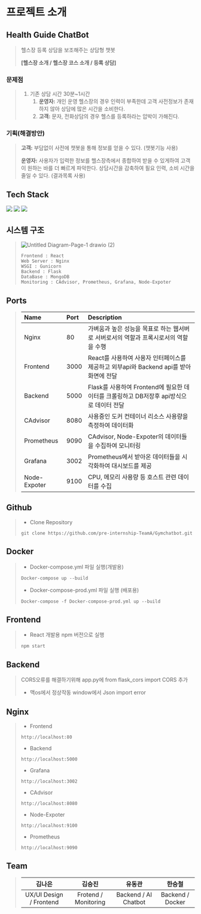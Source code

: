 # 프로젝트 소개

## Health Guide ChatBot

> 헬스장 등록 상담을 보조해주는 상담형 챗봇
>
>**[헬스장 소개 / 헬스장 코스 소개 / 등록 상담]**

### 문제점
>
> 1. 기존 상담 시간 30분~1시간
>    1. **운영자:** 개인 운영 헬스장의 경우 인력이 부족한데 고객 사전정보가 존재 하지 않아 상담에 많은 시간을 소비한다.
>    2. **고객:** 문자, 전화상담의 경우 헬스를 등록하라는 압박이 가해진다.
>
### 기획(해결방안)
>
>**고객:** 부담없이 사전에 챗봇을 통해 정보를 얻을 수 있다. (챗봇기능 사용)
>
>**운영자:** 사용자가 입력한 정보를 헬스장측에서 종합하여 받을 수 있게하여 고객이 원하는 바를 더 빠르게 파악한다. 상담시간을 감축하여 필요 인력, 소비 시간을 줄일 수 있다. (결과목록 사용)

## Tech Stack
<img src="https://img.shields.io/badge/Python-black?style=for-the-badge&logo=Python&logoColor=3776AB"/> <img src="https://img.shields.io/badge/React-skyblue?style=for-the-badge&logo=React&logoColor=black"/> <img src="https://img.shields.io/badge/Nginx-009639?style=for-the-badge&logo=NGINX&logoColor=black"/>



## 시스템 구조
>
>![Untitled Diagram-Page-1 drawio (2)](https://user-images.githubusercontent.com/89952669/155075098-a746735a-35e3-4a12-9a68-9bda4ab28092.png)
> 
>  ```
>  Frontend : React
>  Web Server : Nginx
>  WSGI : Gunicorn
>  Backend : Flask
>  DataBase : MongoDB
>  Monitoring : CAdvisor, Prometheus, Grafana, Node-Expoter
>  ```
>
 
## Ports
>  |Name|Port|Description|
>  |:-------|:------|:--------------------------|
>  |Nginx|80|가벼움과 높은 성능을 목표로 하는 웹서버로 서버로서의 역할과 프록시로서의 역할을 수행|
>  |Frontend|3000|React를 사용하여 사용자 인터페이스를 제공하고 외부api와 Backend api를 받아 화면에 전달|
>  |Backend|5000|Flask를 사용하여 Frontend에 필요한 데이터를 크롤링하고 DB저장후 api방식으로 데이터 전달|
>  |CAdvisor|8080|사용중인 도커 컨테이너 리소스 사용량을 측정하여 데이터화|
>  |Prometheus|9090|CAdvisor, Node-Expoter의 데이터들을 수집하여 모니터링|
>  |Grafana|3002|Prometheus에서 받아온 데이터들을 시각화하여 대시보드를 제공|
>  |Node-Expoter|9100|CPU, 메모리 사용량 등 호스트 관련 데이터를 수집|
 
  
## Github
> + Clone Repository
>  ```
>  git clone https://github.com/pre-internship-TeamA/Gymchatbot.git
>  ```
 ## Docker
>  + Docker-compose.yml 파일 실행(개발용)
>  ```
>  Docker-compose up --build
>  ```
>  + Docker-compose-prod.yml 파일 실행 (배포용)
>  ```
>  Docker-compose -f Docker-compose-prod.yml up --build
>  ```
  
## Frontend
>  + React 개발용 npm 버전으로 실행
>  ```
>  npm start
>  ```

## Backend
> CORS오류를 해결하기위해 app.py에 from flask_cors import CORS 추가
> + 맥os에서 정상작동 window에서 Json import error

## Nginx
>  + Frontend
>  ```
>  http://localhost:80
>  ```
>  + Backend
>  ```
>  http://localhost:5000
>  ```
>  + Grafana
>  ```
>  http://localhost:3002
>  ```
>  + CAdvisor
>  ```
>  http://localhost:8080
>  ```
>  + Node-Expoter
>  ```
>  http://localhost:9100
>  ```
>  + Prometheus
>  ```
>  http://localhost:9090
>  ```

## Team
> |김나은|김승진|유동관|한승철|
> |:----:|:----:|:----:|:----:|
> |UX/UI Design / Frontend|Frotend / Monitoring|Backend / AI Chatbot|Backend / Docker|
